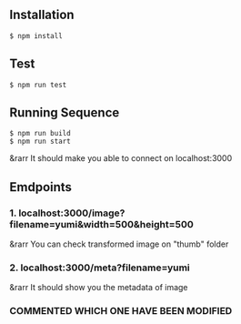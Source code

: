 ## Installation
```
$ npm install
```
## Test
```
$ npm run test
```
## Running Sequence
```
$ npm run build
$ npm run start
```
&rarr It should make you able to connect on localhost:3000

## Emdpoints
### 1. localhost:3000/image?filename=yumi&width=500&height=500  
&rarr You can check transformed image on "thumb" folder
### 2. localhost:3000/meta?filename=yumi  
&rarr It should show you the metadata of image

### COMMENTED WHICH ONE HAVE BEEN MODIFIED